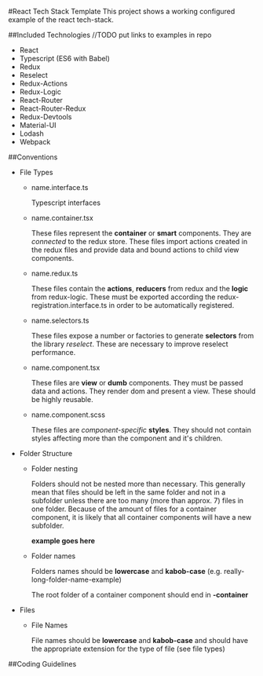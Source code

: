 #React Tech Stack Template
This project shows a working configured example of the react tech-stack.

##Included Technologies
//TODO put links to examples in repo
* React
* Typescript (ES6 with Babel)
* Redux
* Reselect
* Redux-Actions
* Redux-Logic
* React-Router
* React-Router-Redux
* Redux-Devtools
* Material-UI
* Lodash
* Webpack


##Conventions
* File Types
  * name.interface.ts 
    
    Typescript interfaces
    
  * name.container.tsx
    
    These files represent the **container** or **smart** components. They are *connected* to the redux store. 
    These files import actions created in the redux files and provide data and bound actions to child view components.
     
  * name.redux.ts
  
    These files contain the **actions**, **reducers** from redux and the **logic** from redux-logic. 
    These must be exported according the redux-registration.interface.ts in order to be automatically registered.
    
  * name.selectors.ts
  
    These files expose a number or factories to generate **selectors** from the library *reselect*. These are necessary to improve reselect performance.
   
  * name.component.tsx
   
    These files are **view** or **dumb** components. They must be passed data and actions. They render dom and present a view. These should be highly reusable.
   
  * name.component.scss
  
    These files are *component-specific* **styles**. They should not contain styles affecting more than the component and it's children.
   
* Folder Structure
  
  * Folder nesting
    
    Folders should not be nested more than necessary. This generally mean that files should be left in the same folder and not in a subfolder unless there are too many (more than approx. 7) files in one folder.
    Because of the amount of files for a container component, it is likely that all container components will have a new subfolder. 
     
    **example goes here**
     
   * Folder names
   
     Folders names should be **lowercase** and **kabob-case** (e.g. really-long-folder-name-example)
     
     The root folder of a container component should end in **-container**
   
* Files
  * File Names
    
    File names should be **lowercase** and **kabob-case** and should have the appropriate extension for the type of file (see file types)
    
##Coding Guidelines